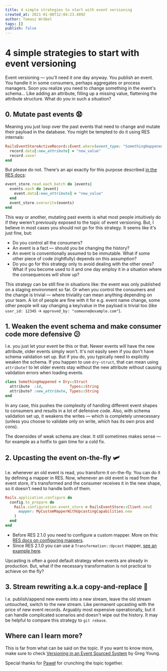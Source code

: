 ```yaml
---
title: 4 simple strategies to start with event versioning
created_at: 2021-01-08T12:04:23.409Z
author: Tomasz Wróbel
tags: []
publish: false
---
```


# 4 simple strategies to start with event versioning

Event versioning — you'll need it one day anyway. You publish an event. You handle it in some consumers, perhaps aggregates or process managers. Soon you realize you need to change something in the event's schema... Like adding an attribute, filling up a missing value, flattening the attribute structure. What do you in such a situation?

## 0. Mutate past events 😧

Meaning you just loop over the past events that need to change and mutate their payload in the database. You might be tempted to do it using RES internals:

```ruby
RailsEventStoreActiveRecord::Event.where(event_type: "SomethingHappened").find_each do |record|
  record.data[:new_attribute] = "new_value"
  record.save!
end
```

But please do not. There's an api exactly for this purpose described [in the RES docs](https://railseventstore.org/docs/v1/migrating_messages/):

```ruby
event_store.read.each_batch do |events|
  events.each do |event|
    event.data[:new_attribute] = "new_value"
  end
  event_store.overwrite(events)
end
```

This way or another, mutating past events is what most people intuitively do if they weren't previously exposed to the topic of event versioning. But, I believe in most cases you should not go for this strategy. It seems like it's just fine, but:

* Do you control all the consumers?
* An event is a fact — should you be changing the history?
* An event is conventionally assumed to be immutable. What if some other piece of code (rightfully) depends on this assumption?
* Do you go for this strategy only to avoid dealing with the other ones? What if you become used to it and one day employ it in a situation where the consequences will show up?

This strategy can be still fine in situations like: the event was only published on a staging environment so far. Or when you control the consumers and the change is trivial — where triviality can mean anything depending on your team. A lot of people are fine with it for e.g. event name change, some other people will say changing a key/value in the payload is trivial too (like `user_id: 12345` -> `approved_by: "someone@example.com"`).

<!-- If you still need to do it on occassion and you feel anxious about not screwing something up, it may be useful to dump the previous payload to the event metadata or to another technical event. -->

## 1. Weaken the event schema and make consumer code more defensive 😕

I.e. you just let your event be this or that. Newer events will have the new attribute, older events simply won't. It's not easily seen if you don't have schema validation set up. But if you do, you typically need to explicitly weaken the schema. If you happen to use `dry-struct`, that can mean using `attribute?` to let older events stay without the new attribute without causing validation errors when loading events.

```ruby
class SomethingHappened < Dry::Struct
  attribute  :id,            Types::String
  attribute? :new_attribute, Types::String
end
```

In any case, this pushes the complexity of handling different event shapes to consumers and results in a lot of defensive code. Also, with schema validation set up, it weakens the writes — which is completely unnecessary (unless you choose to validate only on write, which has its own pros and cons).

The downsides of weak schema are clear. It still sometimes makes sense — for example as a hotfix to gain time for a cold fix.

## 2. Upcasting the event on-the-fly 🛩

I.e. whenever an old event is read, you transform it on-the-fly. You can do it by defining a mapper in RES. Now, whenever an old event is read from the event store, it's transformed and the consumer receives it in the new shape, so it doesn't need to handle both of them.

```ruby
Rails.application.configure do
  config.to_prepare do
    Rails.configuration.event_store = RailsEventStore::Client.new(
      mapper: MyCustomMapperWithUpcastingCapabilities.new
    )
  end
end
```

* Before RES 2.1.0 you need to configure a custom mapper. More on this: [RES docs on configuring mappers](https://railseventstore.org/docs/v1/mapping_serialization/#custom-mapper).
* Since RES 2.1.0 you can use a `Transformation::Upcast` mapper, [see an example here](https://github.com/RailsEventStore/rails_event_store/pull/836).

Upcasting is often a good default strategy when events are already in production. But, what if the necessary transformation is not practical to achieve on the fly?

## 3. Stream rewriting a.k.a copy-and-replace 💾

I.e. publish/append new events into a new stream, leave the old stream untouched, switch to the new stream. Like permanent upcasting with the price of new event records. Arguably most expensive operationally, but it can handle complicated scenarios and doesn't wipe out the history. It may be helpful to compare this strategy to `git rebase`.

## Where can I learn more?

This is far from what can be said on the topic. If you want to know more, make sure to check [Versioning in an Event Sourced System](https://leanpub.com/esversioning/read) by Greg Young.

Special thanks for [Paweł](https://twitter.com/pawelpacana/) for crunching the topic together.

